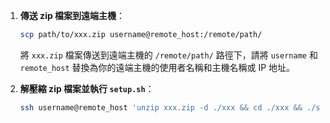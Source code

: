 
1. **傳送 zip 檔案到遠端主機**：
   ```bash
   scp path/to/xxx.zip username@remote_host:/remote/path/
   ```
   將 `xxx.zip` 檔案傳送到遠端主機的 `/remote/path/` 路徑下，請將 `username` 和 `remote_host` 替換為你的遠端主機的使用者名稱和主機名稱或 IP 地址。

2. **解壓縮 zip 檔案並執行 `setup.sh`**：
   ```bash
   ssh username@remote_host 'unzip xxx.zip -d ./xxx && cd ./xxx && ./setup.sh'
   ```
